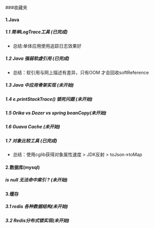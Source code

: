 ###收藏夹
#### 1.Java
##### 1.1 简单LogTrace工具 (已完成)
* 总结:单体应用使用追踪日志效果好
##### 1.2 Java 强弱软虚引用 (已完成)
*  总结：软引用与网上描述有差异，只有OOM 才会回收softReference
##### 1.3 Java 中应用骨架实现 (未开始)
##### 1.4 e.printStackTrace() 锁死问题 (未开始)
##### 1.5 Orika vs Dozer vs spring beanCopy(未开始)
##### 1.6 Guava Cache (未开始)
##### 1.7 对象比较工具 (已完成)  
*  总结：使用cglib获得对象属性速度 > JDK反射 > toJson->toMap 

#### 2.数据库(mysql)
##### is null 无法命中索引 ? (未开始)

#### 3.缓存
##### 3.1 redis 各种数据结构(未开始)
##### 3.2 Redis分布式锁实现(未开始)




